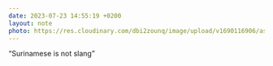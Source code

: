 ```yaml
---
date: 2023-07-23 14:55:19 +0200
layout: note
photo: https://res.cloudinary.com/dbi2zounq/image/upload/v1690116906/asc4jynpgiwzdk9vbsqq.jpg
---
```

“Surinamese is not slang”
